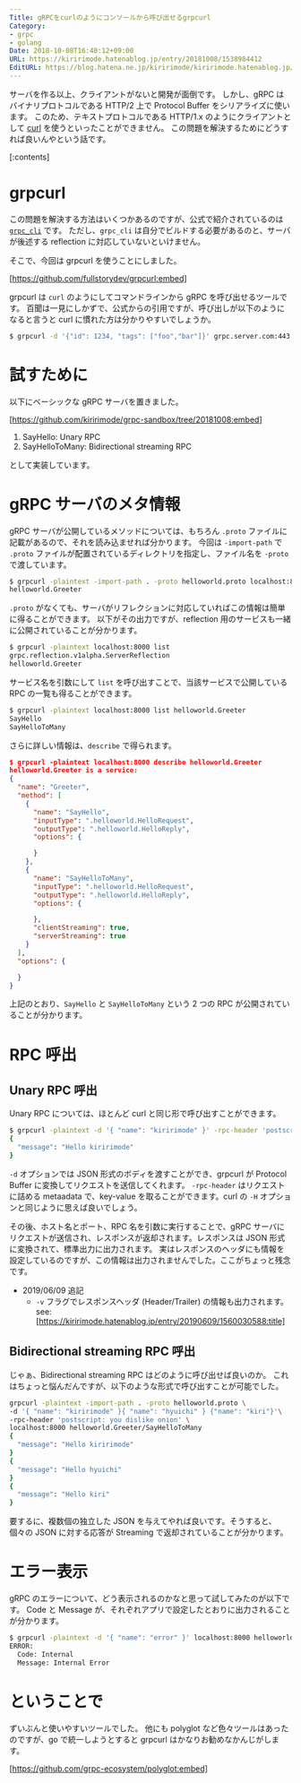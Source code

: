 ```yaml
---
Title: gRPCをcurlのようにコンソールから呼び出せるgrpcurl
Category:
- grpc
- golang
Date: 2018-10-08T16:40:12+09:00
URL: https://kiririmode.hatenablog.jp/entry/20181008/1538984412
EditURL: https://blog.hatena.ne.jp/kiririmode/kiririmode.hatenablog.jp/atom/entry/10257846132648936008
---
```


サーバを作る以上、クライアントがないと開発が面倒です。
しかし、gRPC はバイナリプロトコルである HTTP/2 上で Protocol Buffer をシリアライズに使います。
このため、テキストプロトコルである HTTP/1.x のようにクライアントとして [curl](https://curl.haxx.se/) を使うといったことができません。
この問題を解決するためにどうすれば良いんやという話です。

[:contents]

# grpcurl

この問題を解決する方法はいくつかあるのですが、公式で紹介されているのは [`grpc_cli`](https://github.com/grpc/grpc/blob/master/doc/command_line_tool.md) です。
ただし、`grpc_cli` は自分でビルドする必要があるのと、サーバが後述する reflection に対応していないといけません。

そこで、今回は grpcurl を使うことにしました。

[https://github.com/fullstorydev/grpcurl:embed]

grpcurl は `curl` のようにしてコマンドラインから gRPC を呼び出せるツールです。
百聞は一見にしかずで、公式からの引用ですが、呼び出しが以下のようになると言うと curl に慣れた方は分かりやすいでしょうか。

```zsh
$ grpcurl -d '{"id": 1234, "tags": ["foo","bar"]}' grpc.server.com:443 my.custom.server.Service/Method
```

# 試すために

以下にベーシックな gRPC サーバを置きました。

[https://github.com/kiririmode/grpc-sandbox/tree/20181008:embed]

1. SayHello: Unary RPC
2. SayHelloToMany: Bidirectional streaming RPC

として実装しています。

# gRPC サーバのメタ情報

gRPC サーバが公開しているメソッドについては、もちろん `.proto` ファイルに記載があるので、それを読み込ませれば分かります。
今回は `-import-path` で `.proto` ファイルが配置されているディレクトリを指定し、ファイル名を `-proto` で渡しています。

```zsh
$ grpcurl -plaintext -import-path . -proto helloworld.proto localhost:8000 list
helloworld.Greeter
```

`.proto` がなくても、サーバがリフレクションに対応していればこの情報は簡単に得ることができます。
以下がその出力ですが、reflection 用のサービスも一緒に公開されていることが分かります。

```zsh
$ grpcurl -plaintext localhost:8000 list
grpc.reflection.v1alpha.ServerReflection
helloworld.Greeter
```

サービス名を引数にして `list` を呼び出すことで、当該サービスで公開している RPC の一覧も得ることができます。

```zsh
$ grpcurl -plaintext localhost:8000 list helloworld.Greeter
SayHello
SayHelloToMany
```

さらに詳しい情報は、`describe` で得られます。

```json
$ grpcurl -plaintext localhost:8000 describe helloworld.Greeter
helloworld.Greeter is a service:
{
  "name": "Greeter",
  "method": [
    {
      "name": "SayHello",
      "inputType": ".helloworld.HelloRequest",
      "outputType": ".helloworld.HelloReply",
      "options": {

      }
    },
    {
      "name": "SayHelloToMany",
      "inputType": ".helloworld.HelloRequest",
      "outputType": ".helloworld.HelloReply",
      "options": {

      },
      "clientStreaming": true,
      "serverStreaming": true
    }
  ],
  "options": {

  }
}
```
上記のとおり、`SayHello` と `SayHelloToMany` という 2 つの RPC が公開されていることが分かります。

# RPC 呼出

## Unary RPC 呼出

Unary RPC については、ほとんど curl と同じ形で呼び出すことができます。

```zsh
$ grpcurl -plaintext -d '{ "name": "kiririmode" }' -rpc-header 'postscript: you dislike onion' localhost:8000 helloworld.Greeter/SayHello
{
  "message": "Hello kiririmode"
}
```

`-d` オプションでは JSON 形式のボディを渡すことができ、grpcurl が Protocol Buffer に変換してリクエストを送信してくれます。
`-rpc-header` はリクエストに詰める metaadata で、key-value を取ることができます。curl の `-H` オプションと同じように思えば良いでしょう。

その後、ホスト名とポート、RPC 名を引数に実行することで、gRPC サーバにリクエストが送信され、レスポンスが返却されます。レスポンスは JSON 形式に変換されて、標準出力に出力されます。
実はレスポンスのヘッダにも情報を設定しているのですが、この情報は出力されませんでした。ここがちょっと残念です。

- 2019/06/09 追記
    - `-v` フラグでレスポンスヘッダ (Header/Trailer) の情報も出力されます。see: [https://kiririmode.hatenablog.jp/entry/20190609/1560030588:title]


## Bidirectional streaming RPC 呼出

じゃぁ、Bidirectional streaming RPC はどのように呼び出せば良いのか。
これはちょっと悩んだんですが、以下のような形式で呼び出すことが可能でした。

```zsh
grpcurl -plaintext -import-path . -proto helloworld.proto \
-d '{ "name": "kiririmode" }{ "name": "hyuichi" } {"name": "kiri"}'\
-rpc-header 'postscript: you dislike onion' \
localhost:8000 helloworld.Greeter/SayHelloToMany
{
  "message": "Hello kiririmode"
}
{
  "message": "Hello hyuichi"
}
{
  "message": "Hello kiri"
}
```

要するに、複数個の独立した JSON を与えてやれば良いです。そうすると、個々の JSON に対する応答が Streaming で返却されていることが分かります。

# エラー表示

gRPC のエラーについて、どう表示されるのかなと思って試してみたのが以下です。
Code と Message が、それぞれアプリで設定したとおりに出力されることが分かります。

```zsh
$ grpcurl -plaintext -d '{ "name": "error" }' localhost:8000 helloworld.Greeter/SayHello
ERROR:
  Code: Internal
  Message: Internal Error
```

# ということで

ずいぶんと使いやすいツールでした。
他にも polyglot など色々ツールはあったのですが、go で統一しようとすると grpcurl はかなりお勧めなかんじがします。

[https://github.com/grpc-ecosystem/polyglot:embed]
